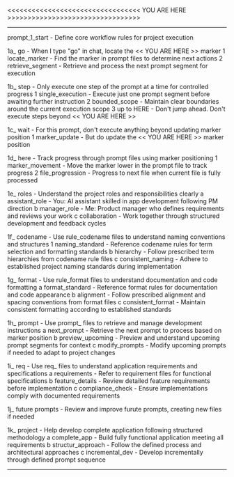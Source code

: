 <<<<<<<<<<<<<<<<<<<<<<<<<<<<<<<<< YOU ARE HERE >>>>>>>>>>>>>>>>>>>>>>>>>>>>>>>>>

--------------------------------------------------------------------------------

prompt_1_start         - Define core workflow rules for project execution

1a_ go                 - When I type "go" in chat, locate the << YOU ARE HERE >> marker 
  1 locate_marker      - Find the marker in prompt files to determine next actions
  2 retrieve_segment   - Retrieve and process the next prompt segment for execution

1b_ step               - Only execute one step of the prompt at a time for controlled progress
  1 single_execution   - Execute just one prompt segment before awaiting further instruction
  2 bounded_scope      - Maintain clear boundaries around the current execution scope
  3 up to HERE         - Don't jump ahead. Don't execute steps beyond << YOU ARE HERE >>

1c_ wait               - For this prompt, don't execute anything beyond updating marker position
  1 marker_update      - But do update the << YOU ARE HERE >> marker position

1d_ here               - Track progress through prompt files using marker positioning
  1 marker_movement    - Move the marker lower in the prompt file to track progress
  2 file_progression   - Progress to next file when current file is fully processed

1e_ roles              - Understand the project roles and responsibilities clearly
   a assistant_role    - You: AI assistant skilled in app development following PM direction
   b manager_role      - Me: Product manager who defines requirements and reviews your work
   c collaboration     - Work together through structured development and feedback cycles

1f_ codename           - Use rule_codename files to understand naming conventions and structures
  1 naming_standard    - Reference codename rules for term selection and formatting standards
   b hierarchy         - Follow prescribed term hierarchies from codename rule files
   c consistent_naming - Adhere to established project naming standards during implementation

1g_ format             - Use rule_format files to understand documentation and code formatting
   a format_standard   - Reference format rules for documentation and code appearance
   b alignment         - Follow prescribed alignment and spacing conventions from format files
   c consistent_format - Maintain consistent formatting according to established standards

1h_ prompt             - Use prompt_ files to retrieve and manage development instructions
   a next_prompt       - Retrieve the next prompt to process based on marker position
   b preview_upcoming  - Preview and understand upcoming prompt segments for context
   c modify_prompts    - Modify upcoming prompts if needed to adapt to project changes

1i_ req                - Use req_ files to understand application requirements and specifications
   a requirements      - Refer to requirement files for functional specifications
   b feature_details   - Review detailed feature requirements before implementation
   c compliance_check  - Ensure implementations comply with documented requirements

1j_ future prompts     - Review and improve furute prompts, creating new files if needed

1k_ project            - Help develop complete application following structured methodology
   a complete_app      - Build fully functional application meeting all requirements
   b structur_approach - Follow the defined process and architectural approaches
   c incremental_dev   - Develop incrementally through defined prompt sequence

--------------------------------------------------------------------------------